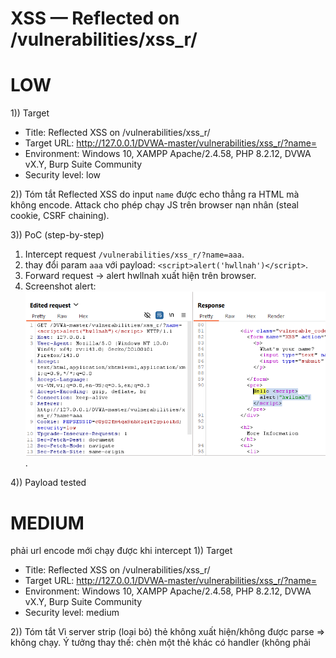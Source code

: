 # XSS — Reflected on /vulnerabilities/xss_r/
# LOW
 1)) Target
- Title: Reflected XSS on /vulnerabilities/xss_r/
- Target URL: http://127.0.0.1/DVWA-master/vulnerabilities/xss_r/?name=
- Environment: Windows 10, XAMPP Apache/2.4.58, PHP 8.2.12, DVWA vX.Y, Burp Suite Community
- Security level: low

2)) Tóm tắt
Reflected XSS do input `name` được echo thẳng ra HTML mà không encode. Attack cho phép chạy JS trên browser nạn nhân (steal cookie, CSRF chaining).

3)) PoC (step-by-step)
1. Intercept request `/vulnerabilities/xss_r/?name=aaa`.
2. thay đổi param `aaa` với payload: `<script>alert('hwllnah')</script>`.
3. Forward request → alert hwllnah xuất hiện trên browser.
4. Screenshot alert: ![anh1](images/reflected-xss-low.png).

4)) Payload tested
  <script>alert('hwllnah')</script>

# MEDIUM
phải url encode mới chạy được khi intercept
1)) Target
- Title: Reflected XSS on /vulnerabilities/xss_r/
- Target URL: http://127.0.0.1/DVWA-master/vulnerabilities/xss_r/?name=
- Environment: Windows 10, XAMPP Apache/2.4.58, PHP 8.2.12, DVWA vX.Y, Burp Suite Community
- Security level: medium

2)) Tóm tắt
Vì server strip (loại bỏ) thẻ <script> nên thẻ mở bị xóa ⇒ payload <script>...</script> không xuất hiện/không được parse => không chạy.
Ý tưởng thay thế: chèn một thẻ khác có handler (không phải <script>) — ví dụ <img> + onerror, hoặc <svg onload> — vì server chỉ strip <script>, vẫn cho phép các thẻ/thuộc tính khác. Khi thẻ bị load/không tìm thấy src thì onerror/onload sẽ chạy JS.

3)) PoC (step-by-step)
1. Intercept request `/vulnerabilities/xss_r/?name=aaa`.
2. thay đổi param `aaa` với payload: `<script>alert('hwllnah')</script>`.
3. Forward request → mở Response → Raw / View Source. Do server strip thẻ <script> (thẻ mở bị xóa) nên payload không chạy.
4. Thử payload bypass (không dùng <script>): `<img src=x onerror=alert('hwllnah')>`
5. URL-encoded: %3Cimg%20src%3D%22x.png%22%20onerror%3D%22alert('hwllnah')%22%3E
6. Forward request → alert hwllnah xuất hiện trên browser.
7. Screenshot alert: ![anh2](images/reflected-xss-medium.png).

5)) Payload tested
<img src=x.png onerror=alert('hwllnah')>
